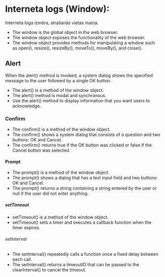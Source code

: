 # Interneta logs (Window):
Interneta loga izmēra, atrašanās vietas maiņa.

- The window is the global object in the web browser.
- The window object exposes the functionality of the web browser.
- The window object provides methods for manipulating a window such as open(), resize(), resizeBy(), moveTo(), moveBy(), and close().

## Alert
When the alert() method is invoked, a system dialog shows the specified message to the user followed by a single OK button.

- The alert() is a method of the window object.
- The alert() method is modal and synchronous.
- Use the alert() method to display information that you want users to acknowledge.

### Confirm

- The confirm() is a method of the window object.
- The confirm() shows a system dialog that consists of a question and two buttons: OK and Cancel.
- The confirm() returns true if the OK button was clicked or false if the Cancel button was selected.

#### Prompt
- The prompt() is a method of the window object.
- The prompt() shows a dialog that has a text input field and two buttons: OK and Cancel.
- The prompt() returns a string containing a string entered by the user or null if the user did not enter anything.

##### setTimeout
- setTimeout() is a method of the window object.
- setTimeout() sets a timer and executes a callback function when the timer expires.

###### setInterval
- The setInterval() repeatedly calls a function once a fixed delay between each call.
- The setInterval() returns a timeoutID that can be passed to the clearInterval() to cancel the timeout.